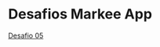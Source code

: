 # Desafios Markee App
[Desafio 05](https://github.com/juniormartinxo/markee-app/pull/3#issue-736696531)
